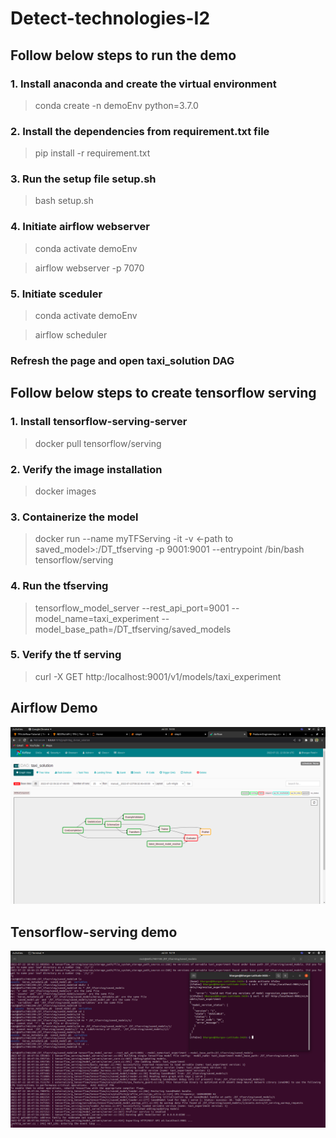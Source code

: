 # Detect-technologies-I2

## Follow below steps to run the demo

### 1. Install anaconda and create the virtual environment
> conda create -n demoEnv python=3.7.0

### 2. Install the dependencies from requirement.txt file
> pip install -r requirement.txt

### 3. Run the setup file setup.sh
> bash setup.sh

### 4. Initiate airflow webserver
> conda activate demoEnv

> airflow webserver -p 7070

### 5. Initiate sceduler
> conda activate demoEnv

> airflow scheduler

### Refresh the page and open taxi_solution DAG

## Follow below steps to create tensorflow serving
### 1. Install tensorflow-serving-server
> docker pull tensorflow/serving

### 2. Verify the image installation
> docker images

### 3. Containerize the model
> docker run --name myTFServing -it -v <-path to saved_model>:/DT_tfserving -p 9001:9001 --entrypoint /bin/bash tensorflow/serving

### 4. Run the tfserving
> tensorflow_model_server --rest_api_port=9001 --model_name=taxi_experiment --model_base_path=/DT_tfserving/saved_models

### 5. Verify the tf serving
> curl -X GET http:/localhost:9001/v1/models/taxi_experiment


## Airflow Demo
![alt text](https://github.com/Engineer1999/Detect-technologies-I2/blob/main/images/Final_DAG.png)


## Tensorflow-serving demo
![alt text](https://github.com/Engineer1999/Detect-technologies-I2/blob/main/images/serving.png)

